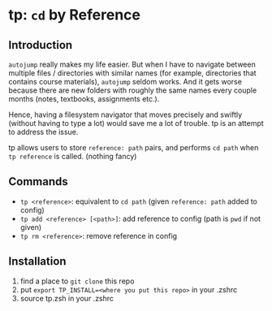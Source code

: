 # tp: `cd` by Reference

## Introduction

`autojump` really makes my life easier. But when I have to navigate between multiple files / directories with similar names (for example, directories that contains course materials), `autojump` seldom works. And it gets worse because there are new folders with roughly the same names every couple months (notes, textbooks, assignments etc.). 

Hence, having a filesystem navigator that moves precisely and swiftly (without having to type a lot) would save me a lot of trouble. tp is an attempt to address the issue.

tp allows users to store `reference: path` pairs, and performs `cd path` when `tp reference` is called. (nothing fancy)

## Commands

+ `tp <reference>`: equivalent to `cd path` (given `reference: path` added to config)
+ `tp add <reference> [<path>]`: add reference to config (path is `pwd` if not given)
+ `tp rm <reference>`: remove reference in config

## Installation

1. find a place to `git clone` this repo
2. put `export TP_INSTALL=<where you put this repo>` in your .zshrc
3. source tp.zsh in your .zshrc
